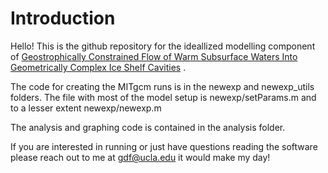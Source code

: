 # Introduction

Hello! This is the github repository for the ideallized modelling component of [Geostrophically Constrained Flow of Warm Subsurface Waters Into Geometrically Complex Ice Shelf Cavities](https://essopenarchive.org/doi/full/10.22541/essoar.170594141.13133501/v1) . 

The code for creating the MITgcm runs is in the newexp and newexp\_utils folders. The file with most of the model setup is newexp/setParams.m and to a lesser extent newexp/newexp.m


The analysis and graphing code is contained in the analysis folder.


If you are interested in running or just have questions reading the software please reach out to me at gdf@ucla.edu it would make my day!
